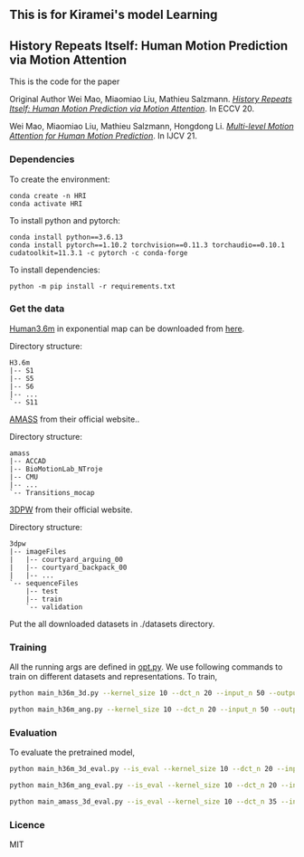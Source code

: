 ## This is for Kiramei's model Learning
## History Repeats Itself: Human Motion Prediction via Motion Attention
This is the code for the paper

Original Author Wei Mao, Miaomiao Liu, Mathieu Salzmann. 
[_History Repeats Itself: Human Motion Prediction via Motion Attention_](https://arxiv.org/abs/2007.11755). In ECCV 20.

Wei Mao, Miaomiao Liu, Mathieu Salzmann, Hongdong Li.
[_Multi-level Motion Attention for Human Motion Prediction_](https://arxiv.org/abs/2106.09300). In IJCV 21.

### Dependencies
To create the environment:
```shell
conda create -n HRI
conda activate HRI
```

To install python and pytorch:
```shell script
conda install python==3.6.13
conda install pytorch==1.10.2 torchvision==0.11.3 torchaudio==0.10.1 cudatoolkit=11.3.1 -c pytorch -c conda-forge
```

To install dependencies:
```shell script
python -m pip install -r requirements.txt 
```

### Get the data

[Human3.6m](http://vision.imar.ro/human3.6m/description.php) in exponential map can be downloaded from [here](http://www.cs.stanford.edu/people/ashesh/h3.6m.zip).

Directory structure: 
```shell script
H3.6m
|-- S1
|-- S5
|-- S6
|-- ...
`-- S11
```
[AMASS](https://amass.is.tue.mpg.de/en) from their official website..

Directory structure:
```shell script
amass
|-- ACCAD
|-- BioMotionLab_NTroje
|-- CMU
|-- ...
`-- Transitions_mocap
```
[3DPW](https://virtualhumans.mpi-inf.mpg.de/3DPW/) from their official website.

Directory structure: 
```shell script
3dpw
|-- imageFiles
|   |-- courtyard_arguing_00
|   |-- courtyard_backpack_00
|   |-- ...
`-- sequenceFiles
    |-- test
    |-- train
    `-- validation
```
Put the all downloaded datasets in ./datasets directory.

### Training
All the running args are defined in [opt.py](utils/opt.py). We use following commands to train on different datasets and representations.
To train,
```bash
python main_h36m_3d.py --kernel_size 10 --dct_n 20 --input_n 50 --output_n 10 --skip_rate 1 --batch_size 32 --test_batch_size 32 --in_features 66
```
```bash
python main_h36m_ang.py --kernel_size 10 --dct_n 20 --input_n 50 --output_n 10 --skip_rate 1 --batch_size 32 --test_batch_size 32 --in_features 48
```

### Evaluation
To evaluate the pretrained model,
```bash
python main_h36m_3d_eval.py --is_eval --kernel_size 10 --dct_n 20 --input_n 50 --output_n 25 --skip_rate 1 --batch_size 32 --test_batch_size 32 --in_features 66 --ckpt ./checkpoint/pretrained/h36m_3d_in50_out10_dctn20/
```
```bash
python main_h36m_ang_eval.py --is_eval --kernel_size 10 --dct_n 20 --input_n 50 --output_n 25 --skip_rate 1 --batch_size 32 --test_batch_size 32 --in_features 48 --ckpt ./checkpoint/pretrained/h36m_ang_in50_out10_dctn20/
```
```bash
python main_amass_3d_eval.py --is_eval --kernel_size 10 --dct_n 35 --input_n 50 --output_n 25 --skip_rate 5 --batch_size 128 --test_batch_size 128 --in_features 54 --ckpt ./checkpoint/pretrained/amass_3d_in50_out25_dctn30/
```


### Licence
MIT
